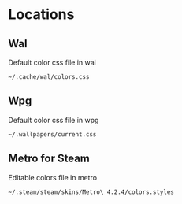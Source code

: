 Locations
=========

Wal
---

Default color css file in wal

    ~/.cache/wal/colors.css

Wpg
---

Default color css file in wpg

    ~/.wallpapers/current.css

Metro for Steam
---------------

Editable colors file in metro

    ~/.steam/steam/skins/Metro\ 4.2.4/colors.styles
